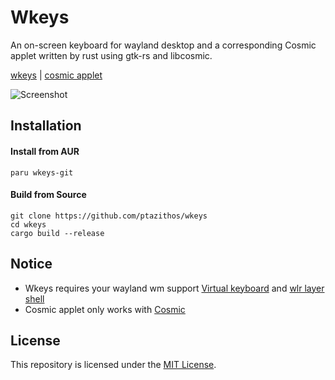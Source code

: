 # Wkeys
An on-screen keyboard for wayland desktop and a corresponding Cosmic applet written by rust using gtk-rs and libcosmic.

[wkeys](./wkeys/README.md) | [cosmic applet](./cosmic-applet/README.md)


![Screenshot](./assets/wkeys.gif)

## Installation
#### Install from AUR 
```shell
paru wkeys-git
```
#### Build from Source
```shell
git clone https://github.com/ptazithos/wkeys
cd wkeys
cargo build --release
```

## Notice
- Wkeys requires your wayland wm support [Virtual keyboard](https://wayland.app/protocols/virtual-keyboard-unstable-v1) and [wlr layer shell](https://wayland.app/protocols/wlr-layer-shell-unstable-v1)
- Cosmic applet only works with [Cosmic](https://github.com/pop-os/cosmic-epoch)



## License

This repository is licensed under the [MIT License](LICENSE).
